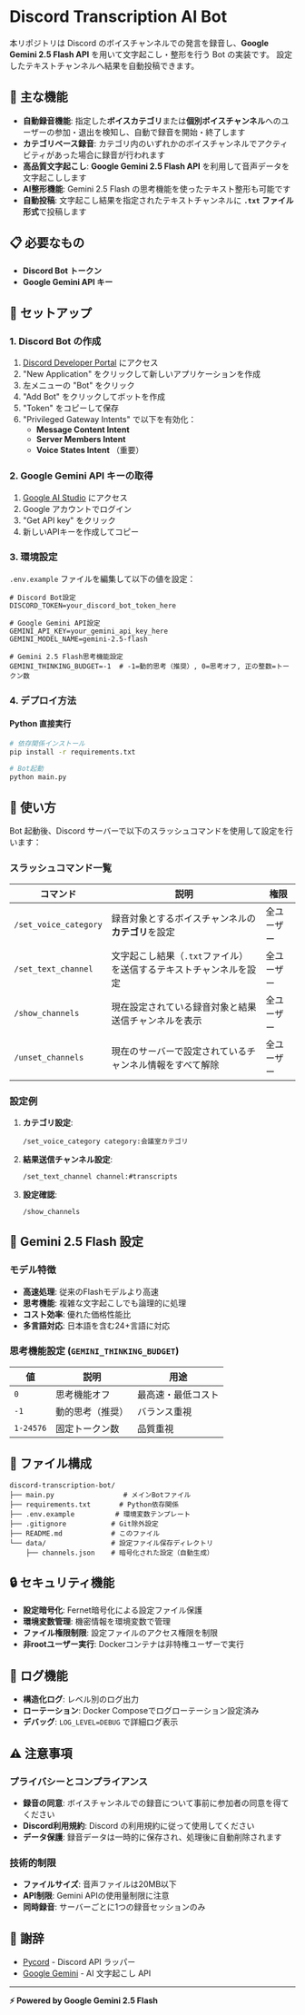 # Discord Transcription AI Bot

本リポジトリは Discord のボイスチャンネルでの発言を録音し、**Google Gemini 2.5 Flash API** を用いて文字起こし・整形を行う Bot の実装です。
設定したテキストチャンネルへ結果を自動投稿できます。

## 🎯 主な機能

- **自動録音機能**: 指定した**ボイスカテゴリ**または**個別ボイスチャンネル**へのユーザーの参加・退出を検知し、自動で録音を開始・終了します
- **カテゴリベース録音**: カテゴリ内のいずれかのボイスチャンネルでアクティビティがあった場合に録音が行われます
- **高品質文字起こし**: **Google Gemini 2.5 Flash API** を利用して音声データを文字起こしします
- **AI整形機能**: Gemini 2.5 Flash の思考機能を使ったテキスト整形も可能です
- **自動投稿**: 文字起こし結果を指定されたテキストチャンネルに **`.txt` ファイル形式**で投稿します


## 📋 必要なもの

- **Discord Bot トークン**
- **Google Gemini API キー**

## 🚀 セットアップ

### 1. Discord Bot の作成

1. [Discord Developer Portal](https://discord.com/developers/applications) にアクセス
2. "New Application" をクリックして新しいアプリケーションを作成
3. 左メニューの "Bot" をクリック
4. "Add Bot" をクリックしてボットを作成
5. "Token" をコピーして保存
6. "Privileged Gateway Intents" で以下を有効化：
   - **Message Content Intent**
   - **Server Members Intent** 
   - **Voice States Intent** （重要）

### 2. Google Gemini API キーの取得

1. [Google AI Studio](https://aistudio.google.com/) にアクセス
2. Google アカウントでログイン
3. "Get API key" をクリック
4. 新しいAPIキーを作成してコピー

### 3. 環境設定



`.env.example` ファイルを編集して以下の値を設定：

```env
# Discord Bot設定
DISCORD_TOKEN=your_discord_bot_token_here

# Google Gemini API設定  
GEMINI_API_KEY=your_gemini_api_key_here
GEMINI_MODEL_NAME=gemini-2.5-flash

# Gemini 2.5 Flash思考機能設定
GEMINI_THINKING_BUDGET=-1  # -1=動的思考（推奨）, 0=思考オフ, 正の整数=トークン数
```

### 4. デプロイ方法

#### Python 直接実行

```bash
# 依存関係インストール
pip install -r requirements.txt

# Bot起動
python main.py
```


## 💬 使い方

Bot 起動後、Discord サーバーで以下のスラッシュコマンドを使用して設定を行います：

### スラッシュコマンド一覧

| コマンド | 説明 | 権限 |
|---------|------|------|
| `/set_voice_category` | 録音対象とするボイスチャンネルの**カテゴリ**を設定 | 全ユーザー |
| `/set_text_channel` | 文字起こし結果（`.txt`ファイル）を送信するテキストチャンネルを設定 | 全ユーザー |
| `/show_channels` | 現在設定されている録音対象と結果送信チャンネルを表示 | 全ユーザー |
| `/unset_channels` | 現在のサーバーで設定されているチャンネル情報をすべて解除 | 全ユーザー |


### 設定例

1. **カテゴリ設定**:
   ```
   /set_voice_category category:会議室カテゴリ
   ```

2. **結果送信チャンネル設定**:
   ```
   /set_text_channel channel:#transcripts
   ```

3. **設定確認**:
   ```
   /show_channels
   ```

## 🔧 Gemini 2.5 Flash 設定

### モデル特徴

- **高速処理**: 従来のFlashモデルより高速
- **思考機能**: 複雑な文字起こしでも論理的に処理
- **コスト効率**: 優れた価格性能比
- **多言語対応**: 日本語を含む24+言語に対応

### 思考機能設定 (`GEMINI_THINKING_BUDGET`)

| 値 | 説明 | 用途 |
|----|------|------|
| `0` | 思考機能オフ | 最高速・最低コスト |
| `-1` | 動的思考（推奨） | バランス重視 |
| `1-24576` | 固定トークン数 | 品質重視 |

## 📁 ファイル構成

```
discord-transcription-bot/
├── main.py                 # メインBotファイル
├── requirements.txt       # Python依存関係
├── .env.example          # 環境変数テンプレート
├── .gitignore           # Git除外設定
├── README.md            # このファイル
└── data/                # 設定ファイル保存ディレクトリ
    ├── channels.json    # 暗号化された設定（自動生成）

```

## 🔒 セキュリティ機能

- **設定暗号化**: Fernet暗号化による設定ファイル保護
- **環境変数管理**: 機密情報を環境変数で管理
- **ファイル権限制限**: 設定ファイルのアクセス権限を制限
- **非rootユーザー実行**: Dockerコンテナは非特権ユーザーで実行

## 📝 ログ機能

- **構造化ログ**: レベル別のログ出力
- **ローテーション**: Docker Composeでログローテーション設定済み
- **デバッグ**: `LOG_LEVEL=DEBUG` で詳細ログ表示

## ⚠️ 注意事項

### プライバシーとコンプライアンス
- **録音の同意**: ボイスチャンネルでの録音について事前に参加者の同意を得てください
- **Discord利用規約**: Discord の利用規約に従って使用してください
- **データ保護**: 録音データは一時的に保存され、処理後に自動削除されます

### 技術的制限
- **ファイルサイズ**: 音声ファイルは20MB以下
- **API制限**: Gemini APIの使用量制限に注意
- **同時録音**: サーバーごとに1つの録音セッションのみ





## 🙏 謝辞

- [Pycord](https://github.com/Pycord-Development/pycord) - Discord API ラッパー
- [Google Gemini](https://ai.google.dev/) - AI 文字起こし API


---

**⚡ Powered by Google Gemini 2.5 Flash**
